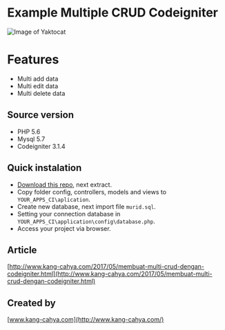 # Example Multiple CRUD Codeigniter

![Image of Yaktocat](https://github.com/k4ng/example-multiple-crud-codeigniter/blob/master/screenshot-a.png)

# Features
- Multi add data
- Multi edit data
- Multi delete data

## Source version
- PHP 5.6
- Mysql 5.7
- Codeigniter 3.1.4

## Quick instalation
- [Download this repo](https://github.com/k4ng/example-multiple-crud-codeigniter/archive/master.zip), next extract.
- Copy folder config, controllers, models and views to ``YOUR_APPS_CI\aplication``.
- Create new database, next import file ``murid.sql``.
- Setting your connection database in ``YOUR_APPS_CI\application\config\database.php``.
- Access your project via browser.

## Article
[http://www.kang-cahya.com/2017/05/membuat-multi-crud-dengan-codeigniter.html](http://www.kang-cahya.com/2017/05/membuat-multi-crud-dengan-codeigniter.html)

## Created by
[www.kang-cahya.com](http://www.kang-cahya.com/)

